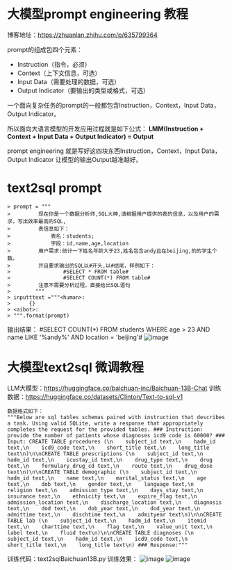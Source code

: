 # 大模型prompt engineering 教程
博客地址：https://zhuanlan.zhihu.com/p/635799364

prompt的组成包四个元素：

+ Instruction（指令，必须）
+ Context（上下文信息，可选）
+ Input Data（需要处理的数据，可选）
+ Output Indicator（要输出的类型或格式，可选）

一个面向复杂任务的prompt的一般都包含Instruction，Context，Input Data，Output Indicator。

所以面向大语言模型的开发应用过程就是如下公式：
**LMM(Instruction + Context + Input Data + Output Indicator)  = Output**

prompt engineering 就是写好这四块东西Instruction，Context，Input Data，Output Indicator
让模型的输出Output越准越好。

# text2sql  prompt
```
> prompt = """
>         现在你是一个数据分析师,SQL大神,请根据用户提供的表的信息，以及用户的需求，写出效率最高的SQL,
>         表信息如下：
>             表名：students;
>             字段：id,name,age,location
>         用户需求:统计一下姓名年龄大于23,姓名包含andy且在beijing,的的学生个数。
>         并且要求输出的SQL以#开头,以#结尾，样例如下：
>                 #SELECT * FROM table#
>                 #SELECT COUNT(*) FROM table#
>         注意不需要分析过程，直接给出SQL语句
>        """
> inputttext ="""<human>:
>      {}
> <aibot>:
> """.format(prompt)
```
  
  输出结果：  #SELECT COUNT(*) FROM students WHERE age > 23 AND name LIKE '%andy%' AND location = 'beijing'#
  ![image](https://github.com/wp931120/text2sql/assets/28627216/9e43aba9-fefc-4fc8-8537-8b7082424348)

# 大模型text2sql 微调教程
LLM大模型：https://huggingface.co/baichuan-inc/Baichuan-13B-Chat
训练数据：https://huggingface.co/datasets/Clinton/Text-to-sql-v1
```
数据格式如下：
"""Below are sql tables schemas paired with instruction that describes a task. Using valid SQLite, write a response that appropriately completes the request for the provided tables. ### Instruction: provide the number of patients whose diagnoses icd9 code is 60000? ### Input: CREATE TABLE procedures (\n    subject_id text,\n    hadm_id text,\n    icd9_code text,\n    short_title text,\n    long_title text\n)\n\nCREATE TABLE prescriptions (\n    subject_id text,\n    hadm_id text,\n    icustay_id text,\n    drug_type text,\n    drug text,\n    formulary_drug_cd text,\n    route text,\n    drug_dose text\n)\n\nCREATE TABLE demographic (\n    subject_id text,\n    hadm_id text,\n    name text,\n    marital_status text,\n    age text,\n    dob text,\n    gender text,\n    language text,\n    religion text,\n    admission_type text,\n    days_stay text,\n    insurance text,\n    ethnicity text,\n    expire_flag text,\n    admission_location text,\n    discharge_location text,\n    diagnosis text,\n    dod text,\n    dob_year text,\n    dod_year text,\n    admittime text,\n    dischtime text,\n    admityear text\n)\n\nCREATE TABLE lab (\n    subject_id text,\n    hadm_id text,\n    itemid text,\n    charttime text,\n    flag text,\n    value_unit text,\n    label text,\n    fluid text\n)\n\nCREATE TABLE diagnoses (\n    subject_id text,\n    hadm_id text,\n    icd9_code text,\n    short_title text,\n    long_title text\n) ### Response:"""
```

训练代码：text2sqlBaichuan13B.py
训练效果：
![image](https://github.com/wp931120/text2sql/assets/28627216/4aef1e11-36ab-4617-ac02-c74f52bbd222)
![image](https://github.com/wp931120/text2sql/assets/28627216/521910a9-9147-4bcf-9610-27a42b9ce7e8)

